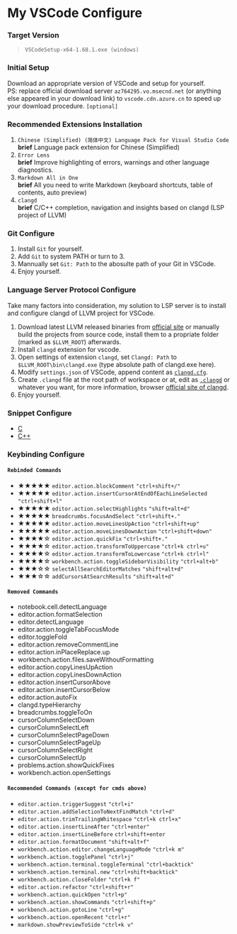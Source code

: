 # My VSCode Configure

### Target Version
> `VSCodeSetup-x64-1.68.1.exe (windows)` <br>

### Initial Setup
Download an appropriate version of VSCode and setup for yourself. <br>
PS: replace official download server `az764295.vo.msecnd.net` (or anything else appeared in your download link) to `vscode.cdn.azure.cn` to speed up your download procedure. `[optional]`

### Recommended Extensions Installation
1. `Chinese (Simplified) (简体中文) Language Pack for Visual Studio Code` <br>
    **brief** Language pack extension for Chinese (Simplified)
2. `Error Lens` <br>
    **brief** Improve highlighting of errors, warnings and other language diagnostics.
3. `Markdown All in One` <br>
    **brief** All you need to write Markdown (keyboard shortcuts, table of contents, auto preview)
4. `clangd` <br>
    **brief** C/C++ completion, navigation and insights based on clangd (LSP project of LLVM)

### Git Configure
1. Install `Git` for yourself.
2. Add `Git` to system PATH or turn to 3.
3. Mannually set `Git: Path` to the abosulte path of your Git in VSCode.
4. Enjoy yourself.

### Language Server Protocol Configure
Take many factors into consideration, my solution to LSP server is to install and configure clangd of LLVM project for VSCode.

1. Download latest LLVM released binaries from [official site](https://releases.llvm.org/) or manually build the projects from source code, install them to a propriate folder (marked as `$LLVM_ROOT`) afterwards.
2. Install `clangd` extension for vscode.
3. Open settings of extension `clangd`, set `Clangd: Path` to `$LLVM_ROOT\bin\clangd.exe` (type absolute path of clangd.exe here).
4. Modify `settings.json` of VSCode, append content as [`clangd.cfg`](./config/clangd.cfg).
5. Create `.clangd` file at the root path of workspace or at, edit as [`.clangd`](./config/.clangd) or whatever you want, for more information, browser [official site of clangd](https://clangd.llvm.org).
6. Enjoy yourself.

### Snippet Configure
- [C](./config/c.json)
- [C++](./config/cpp.json)

### Keybinding Configure
#### `Rebinded Commands`
- ★★★★★ `editor.action.blockComment` `"ctrl+shift+/"`
- ★★★★★ `editor.action.insertCursorAtEndOfEachLineSelected` `"ctrl+shift+l"`
- ★★★★★ `editor.action.selectHighlights` `"shift+alt+d"`
- ★★★★★ `breadcrumbs.focusAndSelect` `"ctrl+shift+."`
- ★★★★★ `editor.action.moveLinesUpAction` `"ctrl+shift+up"`
- ★★★★★ `editor.action.moveLinesDownAction` `"ctrl+shift+down"`
- ★★★★☆ `editor.action.quickFix` `"ctrl+shift+."`
- ★★★★☆ `editor.action.transformToUppercase` `"ctrl+k ctrl+u"`
- ★★★★☆ `editor.action.transformToLowercase` `"ctrl+k ctrl+l"`
- ★★★★☆ `workbench.action.toggleSidebarVisibility` `"ctrl+alt+b"`
- ★★★☆☆ `selectAllSearchEditorMatches` `"shift+alt+d"`
- ★★★☆☆ `addCursorsAtSearchResults` `"shift+alt+d"`
#### `Removed Commands`
- notebook.cell.detectLanguage
- editor.action.formatSelection
- editor.detectLanguage
- editor.action.toggleTabFocusMode
- editor.toggleFold
- editor.action.removeCommentLine
- editor.action.inPlaceReplace.up
- workbench.action.files.saveWithoutFormatting
- editor.action.copyLinesUpAction
- editor.action.copyLinesDownAction
- editor.action.insertCursorAbove
- editor.action.insertCursorBelow
- editor.action.autoFix
- clangd.typeHierarchy
- breadcrumbs.toggleToOn
- cursorColumnSelectDown
- cursorColumnSelectLeft
- cursorColumnSelectPageDown
- cursorColumnSelectPageUp
- cursorColumnSelectRight
- cursorColumnSelectUp
- problems.action.showQuickFixes
- workbench.action.openSettings
#### `Recommended Commands (except for cmds above)`
- `editor.action.triggerSuggest` `"ctrl+i"` 
- `editor.action.addSelectionToNextFindMatch` `"ctrl+d"` 
- `editor.action.trimTrailingWhitespace` `"ctrl+k ctrl+x"` 
- `editor.action.insertLineAfter` `"ctrl+enter"` 
- `editor.action.insertLineBefore` `ctrl+shift+enter` 
- `editor.action.formatDocument` `"shift+alt+f"` 
- `workbench.action.editor.changeLanguageMode` `"ctrl+k m"`
- `workbench.action.togglePanel` `"ctrl+j"` 
- `workbench.action.terminal.toggleTerminal` `"ctrl+backtick"`
- `workbench.action.terminal.new` `"ctrl+shift+backtick"`
- `workbench.action.closeFolder` `"ctrl+k f"` 
- `editor.action.refactor` `"ctrl+shift+r"` 
- `workbench.action.quickOpen` `"ctrl+p"` 
- `workbench.action.showCommands` `"ctrl+shift+p"` 
- `workbench.action.gotoLine` `"ctrl+g"` 
- `workbench.action.openRecent` `"ctrl+r"` 
- `markdown.showPreviewToSide` `"ctrl+k v"`